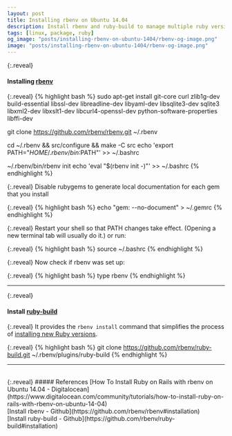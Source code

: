 ```yaml
---
layout: post
title: Installing rbenv on Ubuntu 14.04
description: Install rbenv and ruby-build to manage multiple ruby versions on Ubuntu 14.04
tags: [linux, package, ruby]
og_image: "posts/installing-rbenv-on-ubuntu-1404/rbenv-og-image.png"
image: "posts/installing-rbenv-on-ubuntu-1404/rbenv-og-image.png"
---
```


{:.reveal}
#### Installing [rbenv](https://github.com/rbenv/rbenv#installation)

{:.reveal}
{% highlight bash %}
sudo apt-get install git-core curl zlib1g-dev build-essential libssl-dev libreadline-dev libyaml-dev libsqlite3-dev sqlite3 libxml2-dev libxslt1-dev libcurl4-openssl-dev python-software-properties libffi-dev

git clone https://github.com/rbenv/rbenv.git ~/.rbenv

cd ~/.rbenv && src/configure && make -C src
echo 'export PATH="$HOME/.rbenv/bin:$PATH"' >> ~/.bashrc

~/.rbenv/bin/rbenv init
echo 'eval "$(rbenv init -)"' >> ~/.bashrc
{% endhighlight %}
    
{:.reveal}
Disable rubygems to generate local documentation for each gem that you install

{:.reveal}
{% highlight bash %}
echo "gem: --no-document" > ~/.gemrc
{% endhighlight %}

{:.reveal}
Restart your shell so that PATH changes take effect. (Opening a new terminal tab will usually do it.) or run:

{:.reveal}
{% highlight bash %}
source ~/.bashrc
{% endhighlight %}

{:.reveal}
Now check if rbenv was set up:

{:.reveal}
{% highlight bash %}
type rbenv
{% endhighlight %}

---
{:.reveal}
#### Install [ruby-build](https://github.com/rbenv/ruby-build#readme)
{:.reveal}
It provides the `rbenv install` command that simplifies the process of [installing new Ruby versions](https://github.com/rbenv/rbenv#installing-ruby-versions).

{:.reveal}
{% highlight bash %}
git clone https://github.com/rbenv/ruby-build.git ~/.rbenv/plugins/ruby-build
{% endhighlight %}

---
<br>
{:.reveal}
##### References
[How To Install Ruby on Rails with rbenv on Ubuntu 14.04 - Digitalocean](https://www.digitalocean.com/community/tutorials/how-to-install-ruby-on-rails-with-rbenv-on-ubuntu-14-04) 
<br>
[Install rbenv - Github](https://github.com/rbenv/rbenv#installation) 
<br>
[Install ruby-build - Github](https://github.com/rbenv/ruby-build#installation) 


